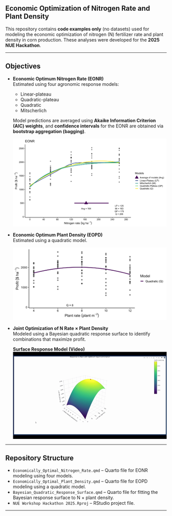## Economic Optimization of Nitrogen Rate and Plant Density

This repository contains **code examples only** (no datasets) used for modeling the economic optimization of nitrogen (N) fertilizer rate and plant density in corn production. These analyses were developed for the **2025 NUE Hackathon**.

---

## Objectives

- **Economic Optimum Nitrogen Rate (EONR)**  
  Estimated using four agronomic response models:  
  - Linear-plateau  
  - Quadratic-plateau  
  - Quadratic  
  - Mitscherlich
  
  Model predictions are averaged using **Akaike Information Criterion (AIC) weights**, and **confidence intervals** for the EONR are obtained via **bootstrap aggregation (bagging)**.

  ![EONR Response Curve](figures/EONR.png)

- **Economic Optimum Plant Density (EOPD)**  
  Estimated using a quadratic model.  

  ![EOPD Response Curve](figures/EOPD.png)

- **Joint Optimization of N Rate × Plant Density**  
  Modeled using a Bayesian quadratic response surface to identify combinations that maximize profit.  

  **Surface Response Model (Video)**  
  ![Surface Response Model Animation](figures/surface_response.gif)

---

## Repository Structure

- `Economically_Optimal_Nitrogen_Rate.qmd` – Quarto file for EONR modeling using four models.  
- `Economically_Optimal_Plant_Density.qmd` – Quarto file for EOPD modeling using a quadratic model.  
- `Bayesian_Quadratic_Response_Surface.qmd` – Quarto file for fitting the Bayesian response surface to N × plant density.  
- `NUE Workshop Hackathon 2025.Rproj` – RStudio project file.

---
